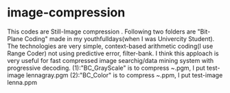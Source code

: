 # image-compression
This codes are Still-Image compression .
Following two folders are "Bit-Plane Coding" made in my youthfulldays(when I was Univercity Student). 
The technologies are very simple, context-based arithmetic coding(I use Range Coder) not using predictive error, filter-bank.
I think this apploach is very useful for fast compressed image searchig/data mining system with progressive decoding.
 (1):"BC_GrayScale" is to compress ~.pgm, I put test-image lennagray.pgm
 (2):"BC_Color" is to compress ~.ppm, I put test-image lenna.ppm
